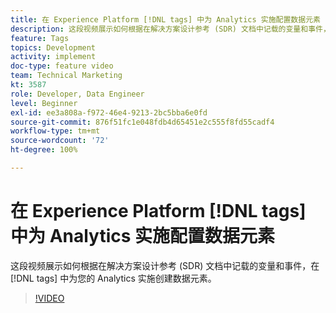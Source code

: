 ```yaml
---
title: 在 Experience Platform [!DNL tags] 中为 Analytics 实施配置数据元素
description: 这段视频展示如何根据在解决方案设计参考 (SDR) 文档中记载的变量和事件，在 [!DNL tags] 中为您的 Analytics 实施创建数据元素。
feature: Tags
topics: Development
activity: implement
doc-type: feature video
team: Technical Marketing
kt: 3587
role: Developer, Data Engineer
level: Beginner
exl-id: ee3a808a-f972-46e4-9213-2bc5bba6e0fd
source-git-commit: 876f51fc1e048fdb4d65451e2c555f8fd55cadf4
workflow-type: tm+mt
source-wordcount: '72'
ht-degree: 100%

---
```


# 在 Experience Platform [!DNL tags] 中为 Analytics 实施配置数据元素

这段视频展示如何根据在解决方案设计参考 (SDR) 文档中记载的变量和事件，在 [!DNL tags] 中为您的 Analytics 实施创建数据元素。

>[!VIDEO](https://video.tv.adobe.com/v/31213/?quality=12&learn=on&captions=chi_hans)
